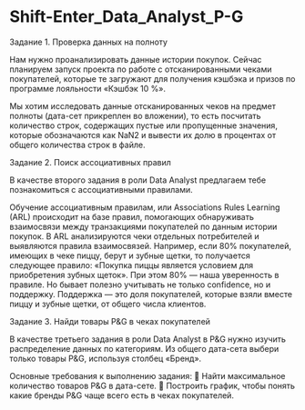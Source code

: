 # Shift-Enter_Data_Analyst_P-G


Задание 1. Проверка данных на полноту

Нам нужно проанализировать данные истории покупок. Сейчас планируем запуск проекта по
работе с отсканированными чеками покупателей, которые те загружают для получения
кэшбэка и призов по программе лояльности «Кэшбэк 10 %».

Мы хотим исследовать данные отсканированных чеков на предмет полноты (дата-сет
прикреплен во вложении), то есть посчитать количество строк, содержащих пустые или
пропущенные значения, которые обозначаются как NaN2 и вывести их долю в процентах от
общего количества строк в файле.


Задание 2. Поиск ассоциативных правил

В качестве второго задания в роли Data Analyst предлагаем тебе познакомиться с
ассоциативными правилами.

Обучение ассоциативным правилам, или Associations Rules Learning (ARL) происходит на
базе правил, помогающих обнаруживать взаимосвязи между транзакциями покупателей по
данным истории покупок. В ARL анализируются чеки отдельных потребителей и выявляются
правила взаимосвязей. Например, если 80% покупателей, имеющих в чеке пиццу, берут и
зубные щетки, то получается следующее правило: «Покупка пиццы является условием для
приобретения зубных щеток». При этом 80% — наша уверенность в правиле. Но бывает
полезно учитывать не только confidence, но и поддержку. Поддержка — это доля
покупателей, которые взяли вместе пиццу и зубные щетки, от общего числа клиентов.

Задание 3. Найди товары P&G в чеках покупателей

В качестве третьего задания в роли Data Analyst в P&G нужно изучить распределение
данных по категориям. Из общего дата-сета выбери только товары P&G, используя столбец
«Бренд».

Основные требования к выполнению задания:
 Найти максимальное количество товаров P&G в дата-сете.
 Построить график, чтобы понять какие бренды P&G чаще всего есть в чеках
покупателей.
